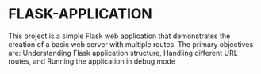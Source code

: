 # FLASK-APPLICATION
This project is a simple Flask web application that demonstrates the creation of a basic web server with multiple routes. The primary objectives are:  Understanding Flask application structure,  Handling different URL routes,  and Running the application in debug mode
